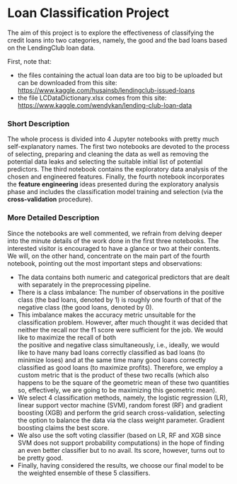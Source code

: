 # Loan Classification Project
The aim of this project is to explore the effectiveness of classifying the credit loans into two categories, namely, the good and the bad loans based on the LendingClub loan data. 

First, note that:
- the files containing the actual loan data are too big to be uploaded but can be downloaded from this site: 
https://www.kaggle.com/husainsb/lendingclub-issued-loans
- the file LCDataDictionary.xlsx comes from this site: https://www.kaggle.com/wendykan/lending-club-loan-data

### Short Description
The whole process is divided into 4 Jupyter notebooks with pretty much self-explanatory names. The first two notebooks are devoted to the process of selecting, preparing and cleaning the data as well as removing the potential data leaks and selecting the suitable initial list of potential predictors. The third notebook contains the exploratory data analysis of the chosen and engineered features. Finally, the fourth notebook incorporates the **feature engineering** ideas presented during the exploratory analysis phase and includes the classification model training and selection (via the **cross-validation** procedure).

### More Detailed Description
Since the notebooks are well commented, we refrain from delving deeper into the minute details of the work done in the first three notebooks. The interested visitor is encouraged to have a glance or two at their contents. We will, on the other hand, concentrate on the main part of the fourth notebook, pointing out the most important steps and observations:
- The data contains both numeric and categorical predictors that are dealt with separately in the preprocessing pipeline.
- There is a class imbalance: The number of observations in the positive class (the bad loans, denoted by 1) is roughly one fourth of that of the negative class (the good loans, denoted by 0).
- This imbalance makes the accuracy metric unsuitable for the classification problem. However, after much thought it was decided that neither the recall nor the f1 score were sufficient for the job. We would like to maximize the recall of both <br> the positive and negative class simultaneously, i.e., ideally, we would like to have many bad loans correctly classified as bad loans (to minimize loses) and at the same time many good loans correctly classified as good loans (to maximize profits). Therefore, we employ a custom metric that is the product of these two recalls (which also happens to be the square of the geometric mean of these two quantities so, effectively, we are going to be maximizing this geometric mean).
- We select 4 classification methods, namely, the logistic regression (LR), linear support vector machine (SVM), random forest (RF) and gradient boosting (XGB) and perform the grid search cross-validation, selecting the option to balance the data via the class weight parameter. Gradient boosting claims the best score.
- We also use the soft voting classifier (based on LR, RF and XGB since SVM does not support probability computations) in the hope of finding an even better classifier but to no avail. Its score, however, turns out to be pretty good.
- Finally, having considered the results, we choose our final model to be the weighted ensemble of these 5 classifiers.
